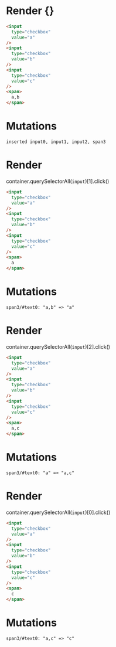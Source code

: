 # Render {}
```html
<input
  type="checkbox"
  value="a"
/>
<input
  type="checkbox"
  value="b"
/>
<input
  type="checkbox"
  value="c"
/>
<span>
  a,b
</span>
```

# Mutations
```
inserted input0, input1, input2, span3
```


# Render 
container.querySelectorAll(`input`)[1].click()

```html
<input
  type="checkbox"
  value="a"
/>
<input
  type="checkbox"
  value="b"
/>
<input
  type="checkbox"
  value="c"
/>
<span>
  a
</span>
```

# Mutations
```
span3/#text0: "a,b" => "a"
```


# Render 
container.querySelectorAll(`input`)[2].click()

```html
<input
  type="checkbox"
  value="a"
/>
<input
  type="checkbox"
  value="b"
/>
<input
  type="checkbox"
  value="c"
/>
<span>
  a,c
</span>
```

# Mutations
```
span3/#text0: "a" => "a,c"
```


# Render 
container.querySelectorAll(`input`)[0].click()

```html
<input
  type="checkbox"
  value="a"
/>
<input
  type="checkbox"
  value="b"
/>
<input
  type="checkbox"
  value="c"
/>
<span>
  c
</span>
```

# Mutations
```
span3/#text0: "a,c" => "c"
```